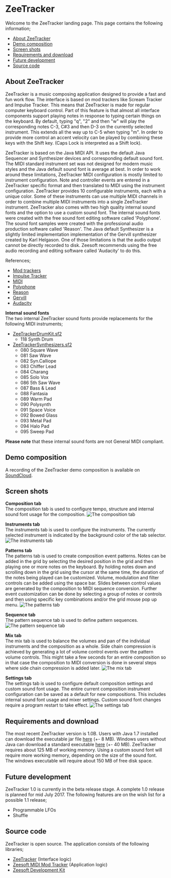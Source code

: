 ZeeTracker
==========
Welcome to the ZeeTracker landing page.
This page contains the following information;
 * [About ZeeTracker](#about-zeetracker)
 * [Demo composition](#demo-composition)
 * [Screen shots](#screen-shots)
 * [Requirements and download](#requirements-and-download)
 * [Future development](#future-development)
 * [Source code](#source-code)
  
About ZeeTracker
----------------
ZeeTracker is a music composing application designed to provide a fast and fun work flow.
The interface is based on mod trackers like Scream Tracker and Impulse Tracker.
This means that ZeeTracker is made for regular computer keyboard control.
Part of this feature is that almost all interface components support playing notes in response to typing certain things on the keyboard.
By default, typing "q", "2" and then "w" will play the corresponding notes C-3, C#3 and then D-3 on the currently selected instrument.
This extends all the way up to C-5 when typing "m".
In order to provide more control an accent velocity can be played by combining these keys with the Shift key.
(Caps Lock is interpreted as a Shift lock).
  
ZeeTracker is based on the Java MIDI API.
It uses the default Java Sequencer and Synthesizer devices and corresponding default sound font.
The MIDI standard instrument set was not designed for modern music styles and the Java default sound font is average at best.
In order to work around these limitations, ZeeTracker MIDI configuration is mostly limited to instrument configuration.
Note and controller events are entered in a ZeeTracker specific format and then translated to MIDI using the instrument configuration.
ZeeTracker provides 10 configurable instruments, each with a unique color.
Some of these instruments can use multiple MIDI channels in order to combine multiple MIDI instruments into a single ZeeTracker instrument.
ZeeTracker also comes with two high quality internal sound fonts and the option to use a custom sound font.
The internal sound fonts were created with the free sound font editing software called 'Polyphone'.
The sound font samples were created with the professional audio production software called 'Reason'.
The Java default Synthesizer is a slightly limited implementation implementation of the Gervill synthesizer created by Karl Helgason.
One of those limitations is that the audio output cannot be directly recorded to disk.
Zeesoft recommends using the free audio recording and editing software called 'Audacity' to do this.
  
References;  
 * [Mod trackers](https://en.wikipedia.org/wiki/Music_tracker)  
 * [Impulse Tracker](http://www.users.on.net/~jtlim/ImpulseTracker)  
 * [MIDI](https://en.wikipedia.org/wiki/General_MIDI)  
 * [Polyphone](http://polyphone-soundfonts.com)  
 * [Reason](https://www.propellerheads.se)  
 * [Gervill](https://docs.oracle.com/javase/8/docs/technotes/guides/sound/enhancements_7.html)  
 * [Audacity](http://www.audacityteam.org)  

**Internal sound fonts**  
The two internal ZeeTracker sound fonts provide replacements for the following MIDI instruments;  
 * [ZeeTrackerDrumKit.sf2](https://github.com/DyzLecticus/Zeesoft/raw/master/V3.0/ZeeTracker/resources/ZeeTrackerDrumKit.sf2)  
   * 118 Synth Drum  
 * [ZeeTrackerSynthesizers.sf2](https://github.com/DyzLecticus/Zeesoft/raw/master/V3.0/ZeeTracker/resources/ZeeTrackerSynthesizers.sf2)  
   * 080 Square Wave  
   * 081 Saw Wave  
   * 082 Syn.Calliope  
   * 083 Chiffer Lead  
   * 084 Charang  
   * 085 Solo Vox  
   * 086 5th Saw Wave  
   * 087 Bass & Lead  
   * 088 Fantasia  
   * 089 Warm Pad  
   * 090 Polysynth  
   * 091 Space Voice  
   * 092 Bowed Glass  
   * 093 Metal Pad  
   * 094 Halo Pad  
   * 095 Sweep Pad  
  
**Please note** that these internal sound fonts are not General MIDI compliant.
  
Demo composition
----------------
A recording of the ZeeTracker demo composition is available on [SoundCloud](https://soundcloud.com/dyz-lecticus/zeetracker-demo-composition).
  
Screen shots
------------
**Composition tab**  
The composition tab is used to configure tempo, structure and internal sound font usage for the composition.
<img alt="The composition tab" src="https://raw.githubusercontent.com/DyzLecticus/Zeesoft/master/ZeeTracker/screenshots/ZeeTracker_Tab_Composition.bmp">
  
  
**Instruments tab**  
The instruments tab is used to configure the instruments.
The currently selected instrument is indicated by the background color of the tab selector.
<img alt="The instruments tab" src="https://raw.githubusercontent.com/DyzLecticus/Zeesoft/master/ZeeTracker/screenshots/ZeeTracker_Tab_Instruments.bmp">
  
  
**Patterns tab**  
The patterns tab is used to create composition event patterns.
Notes can be added in the grid by selecting the desired position in the grid and then playing one or more notes on the keyboard.
By holding notes down and scrolling down in the grid using the cursor at the same time, the duration of the notes being played can be customized.
Volume, modulation and filter controls can be added using the space bar.
Slides between control values are generated by the composition to MIDI sequence conversion.
Further event customization can be done by selecting a group of notes or controls and then using specific key combinations and/or the grid mouse pop up menu.
<img alt="The patterns tab" src="https://raw.githubusercontent.com/DyzLecticus/Zeesoft/master/ZeeTracker/screenshots/ZeeTracker_Tab_Patterns.bmp">
  
  
**Sequence tab**  
The pattern sequence tab is used to define pattern sequences.
<img alt="The pattern sequence tab" src="https://raw.githubusercontent.com/DyzLecticus/Zeesoft/master/ZeeTracker/screenshots/ZeeTracker_Tab_Sequence.bmp">
  
  
**Mix tab**  
The mix tab is used to balance the volumes and pan of the individual instruments and the composition as a whole.
Side chain compression is achieved by generating a lot of volume control events over the pattern volume controls.
This might take a few seconds for an entire composition so in that case the composition to MIDI conversion is done in several steps where side chain compression is added later.
<img alt="The mix tab" src="https://raw.githubusercontent.com/DyzLecticus/Zeesoft/master/ZeeTracker/screenshots/ZeeTracker_Tab_Mix.bmp">
  
  
**Settings tab**  
The settings tab is used to configure default composition settings and custom sound font usage.
The entire current composition instrument configuration can be saved as a default for new compositions.
This includes internal sound font usage and mixer settings.
Custom sound font changes require a program restart to take effect.
<img alt="The settings tab" src="https://raw.githubusercontent.com/DyzLecticus/Zeesoft/master/ZeeTracker/screenshots/ZeeTracker_Tab_Settings.bmp">
  
Requirements and download
-------------------------
The most recent ZeeTracker version is 1.0B.
Users with Java 1.7 installed can download the executable jar file [here](https://dyz.home.xs4all.nl/ZeeTracker.jar) (+- 8 MB).
Windows users without Java can download a standard executable [here](https://dyz.home.xs4all.nl/ZeeTracker-1.0B.exe) (+- 40 MB).
ZeeTracker requires about 125 MB of working memory.
Using a custom sound font will require more working memory, depending on the size of the sound font.
The windows executable will require about 150 MB of free disk space.
  
Future development
------------------
ZeeTracker 1.0 is currently in the beta release stage.
A complete 1.0 release is planned for mid July 2017.
The following features are on the wish list for a possible 1.1 release;
 * Programmable LFOs
 * Shuffle
  
Source code
-----------
ZeeTracker is open source.
The application consists of the following libraries;
 * [ZeeTracker](https://github.com/DyzLecticus/Zeesoft/tree/master/V3.0/ZeeTracker/) (Interface logic)  
 * [Zeesoft MIDI Mod Tracker](https://github.com/DyzLecticus/Zeesoft/tree/master/V3.0/ZMMT/) (Application logic) 
 * [Zeesoft Development Kit](https://github.com/DyzLecticus/Zeesoft/tree/master/V3.0/ZDK/)  
  